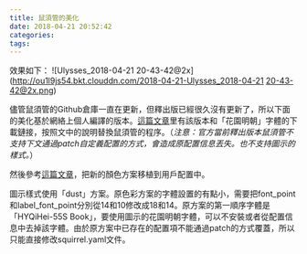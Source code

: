 ```yaml
---
title: 鼠須管的美化
date: 2018-04-21 20:52:42
categories:
tags:
---
```

效果如下：
![Ulysses_2018-04-21 20-43-42@2x](http://ou1l9js54.bkt.clouddn.com/2018-04-21-Ulysses_2018-04-21 20-43-42@2x.png)

儘管鼠須管的Github倉庫一直在更新，但釋出版已經很久沒有更新了，所以下面的美化基於網絡上個人編譯的版本。[這篇文章](https://scomper.me/gtd/-shu-xu-guan-de-diao-jiao-bi-ji)里有該版本和「花園明朝」字體的下載鏈接，按照文中的說明替換鼠須管的程序。（_注意：官方當前釋出版本鼠須管不支持下文通過patch自定義配置的方式，會造成原配置信息丟失。也不支持圖示的樣式。_）

然後參考[這篇文章](https://scomper.me/gtd/shu-xu-guan-shu-ru-fa-de-xin-pei-se)，把新的顏色方案移植到用戶配置中。

圖示樣式使用「dust」方案。原色彩方案的字體設置的有點小，需要把font\_point和label\_font\_point分別從14和10修改成18和14。原方案的第一順序字體是「HYQiHei-55S Book」，要使用圖示的花園明朝字體，可以不安裝或者從配置信息中去掉該字體。由於原方案中已存在的配置項不能通過patch的方式覆蓋，所以只能直接修改squirrel.yaml文件。

